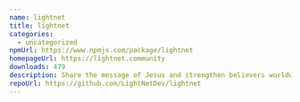 ```yaml
---
name: lightnet
title: lightnet
categories:
  - uncategorized
npmUrl: https://www.npmjs.com/package/lightnet
homepageUrl: https://lightnet.community
downloads: 479
description: Share the message of Jesus and strengthen believers worldwide.
repoUrl: https://github.com/LightNetDev/lightnet
---
```

